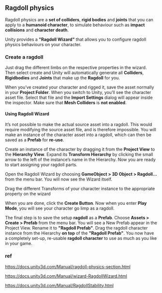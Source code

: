 ## Ragdoll physics

Ragdoll physics are a **set of colliders**, **rigid bodies** and **joints**
that you can apply to a **humanoid character**, to simulate behaviour such as **impact collisions** and **character death**.

Unity provides a **"Ragdoll Wizard"** that allows you to configure ragdoll physics behaviours on your character.


### Create a ragdoll

Just drag the different limbs on the respective properties in the wizard. Then select create and Unity will automatically generate all **Colliders**, 
**Rigidbodies** and **Joints** that make up the **Ragdoll** for you.

When you’ve created your character and rigged it, save the asset normally in your **Project Folder**. When you switch to Unity, you’ll see the character asset file. Select that file and the **Import Settings** dialog will appear inside the
 inspector. Make sure that **Mesh Colliders** is **not enabled**.

#### Using Ragdoll Wizard
It’s not possible to make the actual source asset into a ragdoll. This would require modifying the source asset file, and is therefore impossible. You will make an instance of the character asset into a ragdoll, which can then be saved as a **Prefab**
 for **re-use**.

Create an instance of the character by dragging it from the **Project View** to the **Hierarchy View**. Expand its **Transform Hierarchy** by clicking the small arrow to the left of the instance’s name in the Hierarchy. Now you are ready to start assigning your ragdoll parts.

Open the Ragdoll Wizard by choosing **GameObject > 3D Object > Ragdoll…** from the menu bar. You will now see the Wizard itself.

Drag the different Transforms of your character instance to the appropriate property on the wizard

When you are done, click the **Create Button**. Now when you enter **Play Mode**, you will see your character go limp as a ragdoll.

The final step is to save the setup **ragdoll** as a **Prefab**. Choose **Assets > Create > Prefab** from the menu bar. You will see a New Prefab appear in the Project View. Rename it to **"Ragdoll Prefab"**. 
Drag the ragdoll character instance from the Hierarchy **on top** of the **"Ragdoll Prefab"**. You now have a completely set-up, re-usable **ragdoll character** to use as much as you like in your game.


### ref
https://docs.unity3d.com/Manual/ragdoll-physics-section.html

https://docs.unity3d.com/Manual/wizard-RagdollWizard.html


https://docs.unity3d.com/Manual/RagdollStability.html
